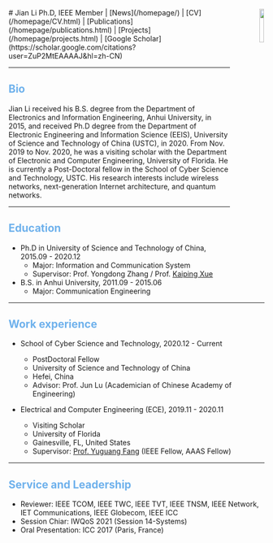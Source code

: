 <div align="right"><img width="13%" height="13%" src="/homepage/images/Photo-lijian.JPG"/ style="float:right; margin: 1px;"></div>
# Jian Li
Ph.D, IEEE Member  
<lijian9@ustc.edu.cn> | <http://if.ustc.edu.cn/member.php>   
[News](/homepage/) | [CV](/homepage/CV.html) | [Publications](/homepage/publications.html) | [Projects](/homepage/projects.html) | [Google Scholar](https://scholar.google.com/citations?user=ZuP2MtEAAAAJ&hl=zh-CN)

***

## <font color=#6EB1EC>Bio</font>  

Jian Li received his B.S. degree from the Department of Electronics and Information Engineering, Anhui University, in 2015, and received Ph.D degree from the Department of Electronic Engineering and Information Science (EEIS), University of Science and Technology of China (USTC), in 2020. From Nov. 2019 to Nov. 2020, he was a visiting scholar with the Department of Electronic and Computer Engineering, University of Florida. He is currently a Post-Doctoral fellow in the School of Cyber Science and Technology, USTC. His research interests include wireless networks, next-generation Internet architecture, and quantum networks.

***

## <font color=#6EB1EC>Education</font>   
* Ph.D in University of Science and Technology of China, 2015.09 - 2020.12  
  * Major: Information and Communication System  
  * Supervisor: Prof. Yongdong Zhang / Prof. [Kaiping Xue](http://staff.ustc.edu.cn/~kpxue/)  
* B.S. in Anhui University, 2011.09 - 2015.06  
  * Major: Communication Engineering  

***

## <font color=#6EB1EC>Work experience</font>   
* School of Cyber Science and Technology, 2020.12 - Current  
  * PostDoctoral Fellow  
  * University of Science and Technology of China  
  * Hefei, China  
  * Advisor: Prof. Jun Lu (Academician of Chinese Academy of Engineering)  

* Electrical and Computer Engineering (ECE), 2019.11 - 2020.11  
  * Visiting Scholar  
  * University of Florida  
  * Gainesville, FL, United States  
  * Supervisor: [Prof. Yuguang Fang](http://www.fang.ece.ufl.edu/) (IEEE Fellow, AAAS Fellow)  
  
***

## <font color=#6EB1EC>Service and Leadership</font>  
* Reviewer: IEEE TCOM, IEEE TWC, IEEE TVT, IEEE TNSM, IEEE Network, IET Communications, IEEE Globecom, IEEE ICC  
* Session Chiar: IWQoS 2021 (Session 14-Systems)  
* Oral Presentation: ICC 2017 (Paris, France)  

